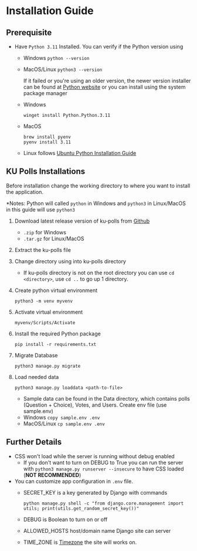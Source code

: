 # Installation Guide

## Prerequisite

- Have `Python 3.11` Installed. You can verify if the Python version using

  - Windows `python --version`
  - MacOS/Linux `python3 --version`

    If it failed or you're using an older version, the newer version installer can be found at [Python website](https://www.python.org/downloads/) or you can install using the system package manager

  - Windows
  
    ```shell
    winget install Python.Python.3.11
    ```

  - MacOS

    ```shell
    brew install pyenv
    pyenv install 3.11
    ```

  - Linux follows [Ubuntu Python Installation Guide](https://www.geeksforgeeks.org/how-to-install-python-in-ubuntu/)

## KU Polls Installations

Before installation change the working directory to where you want to install the application.

*Notes: Python will called `python` in Windows and `python3` in Linux/MacOS in this guide will use `python3`

1. Download latest release version of ku-polls from [Github](https://github.com/OmegaOoh/ku-polls/releases)
   - `.zip` for Windows
   - `.tar.gz` for Linux/MacOS
2. Extract the ku-polls file
3. Change directory using into ku-polls directory
   - If ku-polls directory is not on the root directory you can use
    `cd <directory>`, use `cd ..` to go up 1 directory.
4. Create python virtual environment

   ```shell
   python3 -m venv myvenv
   ```

5. Activate virtual environment

   ```shell
   myvenv/Scripts/Activate
   ```

6. Install the required Python package

    ```shell
    pip install -r requirements.txt
    ```

7. Migrate Database

   ```shell
   python3 manage.py migrate
   ```

8. Load needed data

   ```shell
   python3 manage.py loaddata <path-to-file>
   ```

    - Sample data can be found in the Data directory, which contains polls (Question + Choice), Votes, and Users.
   Create env file (use sample.env)
    - Windows `copy sample.env .env`
    - MacOS/Linux `cp sample.env .env`

## Further Details

- CSS won't load while the server is running without debug enabled
  - If you don't want to turn on DEBUG to True you can run the server with `python3 manage.py runserver --insecure` to have CSS loaded (**NOT RECOMMENDED**)
- You can customize app configuration in `.env` file.
  - SECRET_KEY is a key generated by Django with commands

    ```shell
    python manage.py shell -c "from django.core.management import utils; print(utils.get_random_secret_key())"
    ```

  - DEBUG is Boolean to turn on or off
  - ALLOWED_HOSTS host/domain name Django site can server
  - TIME_ZONE is [Timezone](https://en.wikipedia.org/wiki/List_of_tz_database_time_zones) the site will works on.
